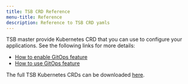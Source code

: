 ```yaml
---
title: TSB CRD Reference
menu-title: Reference
description: Reference to TSB CRD yamls
---
```


TSB master provide Kubernetes CRD that you can use to configure your applications. See the following links for more details:

- [How to enable GitOps feature ](../../operations/features/configure_gitops)
- [How to use GitOps feature ](../../howto/gitops)

The full TSB Kubernetes CRDs can be downloaded [here](../../assets/reference/tsb-crds.gen.yaml).
